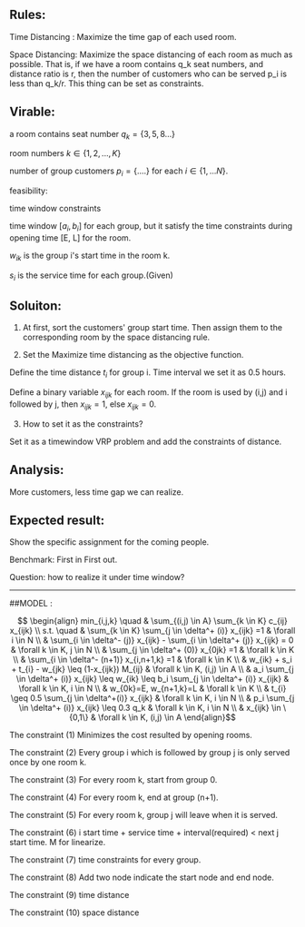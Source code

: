##  Rules:
Time Distancing :  Maximize the time gap of each used room.

Space Distancing:  Maximize the space distancing of each room as much as possible. That is, if we have a room contains q_k seat numbers, and distance ratio is r, then the number of customers who can be served p_i is less than q_k/r.  This thing can be set as constraints.


##  Virable:
a room contains seat number $q_k = \{3 ,5, 8 ...\}$

room numbers $k \in \{1,2,...,K\}$

number of group customers $p_i = \{....\}$ for each $i \in \{1,...N\}$.

feasibility:

time window constraints



time window $[a_{i},b_{i}]$ for each group, but it satisfy the time constraints during opening time [E, L] for the room.

$w_{ik}$ is the group i's start time in the room k.

$s_i$ is the service time for each group.(Given)

##  Soluiton:

1. At first, sort the customers' group start time. Then assign them to the corresponding room by the space distancing rule.

2. Set the Maximize time distancing as the objective function.

Define the time distance $t_{i}$ for group i. Time interval we set it as 0.5 hours.

Define a binary variable $x_{ijk}$ for each room. If the room is used by (i,j) and i followed by j, then $x_{ijk} = 1$, else $x_{ijk} = 0$.


3. How to set it as the constraints?

Set it as a timewindow VRP problem and add the constraints of distance.

##  Analysis:

More customers, less time gap we can realize.


##  Expected result:

Show the specific assignment for the coming people.

Benchmark: First in First out.

Question: how to realize it under time window?

****************************************************
##MODEL :

$$
\begin{align}
min_{i,j,k} \quad & \sum_{(i,j) \in A} \sum_{k \in K} c_{ij} x_{ijk} \\
s.t. \quad  & \sum_{k \in K} \sum_{j \in \delta^+ (i)} x_{ijk} =1 & \forall i \in N  \\
& \sum_{i \in \delta^- (j)} x_{ijk} - \sum_{i \in \delta^+ (j)} x_{ijk} = 0  & \forall k \in K, j \in N \\
& \sum_{j \in \delta^+ (0)} x_{0jk} =1 & \forall k \in K \\
& \sum_{i \in \delta^- (n+1)} x_{i,n+1,k} =1 & \forall k \in K \\
& w_{ik} + s_i + t_{i} - w_{jk} \leq (1-x_{ijk}) M_{ij} & \forall k \in K, (i,j) \in A \\
& a_i \sum_{j \in \delta^+ (i)} x_{ijk} \leq w_{ik} \leq b_i \sum_{j \in \delta^+ (i)} x_{ijk} & \forall k \in K, i \in N \\
& w_{0k}=E, w_{n+1,k}=L  & \forall k \in K \\
& t_{i} \geq 0.5 \sum_{j \in \delta^+(i)} x_{ijk}  & \forall k \in K, i \in N  \\
& p_i \sum_{j \in \delta^+ (i)} x_{ijk} \leq 0.3 q_k & \forall k \in K, i \in N \\
& x_{ijk} \in \{0,1\} & \forall k \in K, (i,j) \in A
\end{align}$$

The constraint (1) Minimizes the cost resulted by opening rooms.

The constraint (2) Every group i which is followed by group j is only served once by one room k.

The constraint (3) For every room k, start from group 0.

The constraint (4) For every room k, end at group (n+1).

The constraint (5) For every room k, group j will leave when it is served.

The constraint (6) i start time + service time + interval(required) < next j start time. M for linearize.

The constraint (7) time constraints for every group.

The constraint (8) Add two node indicate the start node and end node.

The constraint (9) time distance

The constraint (10) space distance
